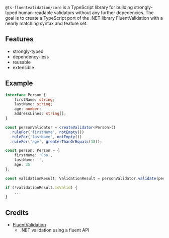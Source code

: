

`@ts-fluentvalidation/core` is a TypeScript library for building strongly-typed human-readable validators without any further depedencies.
The goal is to create a TypeScript port of the .NET library FluentValidation with a nearly matching syntax and feature set.

## Features

- strongly-typed
- dependency-less
- reusable
- extensible

## Example

```typescript
interface Person {
    firstName: string;
    lastName: string;
    age: number;
    addressLines: string[];
}

const personValidator = createValidator<Person>()
  .ruleFor('firstName', notEmpty())
  .ruleFor('lastName', notEmpty())
  .ruleFor('age', greaterThanOrEquals(18));

const person: Person = {
    firstName: 'Foo',
    lastName: '',
    age: 35
};

const validationResult: ValidationResult = personValidator.validate(person);

if (!validationResult.isValid) {
    ...
}
```

## Credits

- [FluentValidation](https://docs.fluentvalidation.net/)
  - .NET validation using a fluent API
